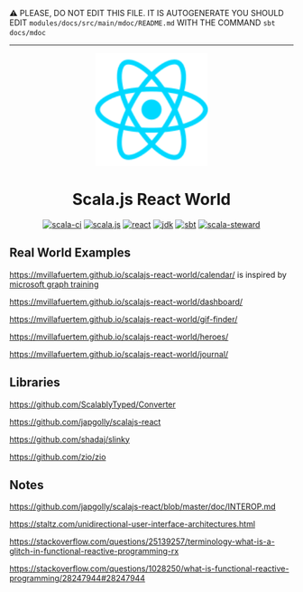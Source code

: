 :warning: PLEASE, DO NOT EDIT THIS FILE.
IT IS AUTOGENERATE YOU SHOULD EDIT `modules/docs/src/main/mdoc/README.md`
WITH THE COMMAND `sbt docs/mdoc`

---


<p align="center"><img width="200" src="https://raw.githubusercontent.com/mvillafuertem/scalajs-react-world/master/reactjs-icon.svg"/></p>
<h1 align="center">Scala.js React World</h1>
<div align="center">

[![scala-ci](https://github.com/mvillafuertem/scalajs-react-world/workflows/scalaci/badge.svg)](https://github.com/mvillafuertem/scalajs-react-world/actions?query=workflow%3A%22scalaci%22)
[![scala.js](https://img.shields.io/badge/scala.js-1.3.1-red.svg?logo=scala&logoColor=red)](https://www.scala-js.org)
[![react](https://img.shields.io/badge/react-16.13.1-61DAFB.svg?logo=React)](https://reactjs.org)
[![jdk](https://img.shields.io/badge/jdk-11.0.8-orange.svg?logo=java&logoColor=white)](https://www.oracle.com/technetwork/java/javase/11all-relnotes-5013287.html)
[![sbt](https://img.shields.io/badge/sbt-1.4.4-blue.svg?logo=sbt)](https://github.com/sbt/sbt/releases)
[![scala-steward](https://img.shields.io/badge/Scala_Steward-helping-blue.svg?style=flat&logo=data:image/png;base64,iVBORw0KGgoAAAANSUhEUgAAAA4AAAAQCAMAAAARSr4IAAAAVFBMVEUAAACHjojlOy5NWlrKzcYRKjGFjIbp293YycuLa3pYY2LSqql4f3pCUFTgSjNodYRmcXUsPD/NTTbjRS+2jomhgnzNc223cGvZS0HaSD0XLjbaSjElhIr+AAAAAXRSTlMAQObYZgAAAHlJREFUCNdNyosOwyAIhWHAQS1Vt7a77/3fcxxdmv0xwmckutAR1nkm4ggbyEcg/wWmlGLDAA3oL50xi6fk5ffZ3E2E3QfZDCcCN2YtbEWZt+Drc6u6rlqv7Uk0LdKqqr5rk2UCRXOk0vmQKGfc94nOJyQjouF9H/wCc9gECEYfONoAAAAASUVORK5CYII=)](https://github.com/scala-steward-org/scala-steward)

</div>


## Real World Examples

https://mvillafuertem.github.io/scalajs-react-world/calendar/ is 
inspired by [microsoft graph training](https://github.com/microsoftgraph/msgraph-training-reactspa)

https://mvillafuertem.github.io/scalajs-react-world/dashboard/

https://mvillafuertem.github.io/scalajs-react-world/gif-finder/

https://mvillafuertem.github.io/scalajs-react-world/heroes/

https://mvillafuertem.github.io/scalajs-react-world/journal/

## Libraries

https://github.com/ScalablyTyped/Converter

https://github.com/japgolly/scalajs-react

https://github.com/shadaj/slinky

https://github.com/zio/zio

## Notes

https://github.com/japgolly/scalajs-react/blob/master/doc/INTEROP.md

https://staltz.com/unidirectional-user-interface-architectures.html

https://stackoverflow.com/questions/25139257/terminology-what-is-a-glitch-in-functional-reactive-programming-rx

https://stackoverflow.com/questions/1028250/what-is-functional-reactive-programming/28247944#28247944